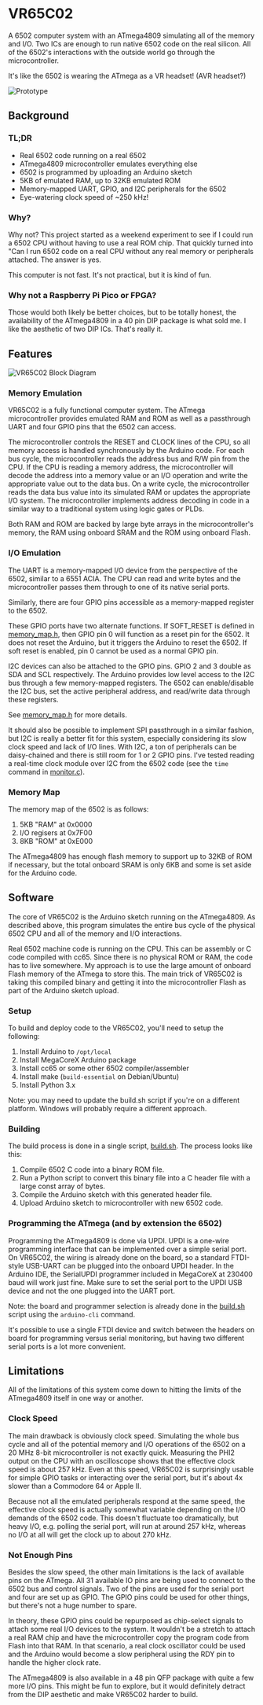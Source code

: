 # VR65C02
A 6502 computer system with an ATmega4809 simulating all of the memory and I/O. Two ICs are enough to run native 6502 code on the real silicon. All of the 6502's interactions with the outside world go through the microcontroller.

It's like the 6502 is wearing the ATmega as a VR headset! (AVR headset?)

![Prototype](media/render1.png)

## Background

### TL;DR

- Real 6502 code running on a real 6502
- ATmega4809 microcontroller emulates everything else
- 6502 is programmed by uploading an Arduino sketch
- 5KB of emulated RAM, up to 32KB emulated ROM
- Memory-mapped UART, GPIO, and I2C peripherals for the 6502
- Eye-watering clock speed of ~250 kHz!

### Why?

Why not? This project started as a weekend experiment to see if I could run a 6502 CPU without having to use a real ROM chip. That quickly turned into "Can I run 6502 code on a real CPU without any real memory or peripherals attached. The answer is yes.

This computer is not fast. It's not practical, but it is kind of fun.

### Why not a Raspberry Pi Pico or FPGA?

Those would both likely be better choices, but to be totally honest, the availability of the ATmega4809 in a 40 pin DIP package is what sold me. I like the aesthetic of two DIP ICs. That's really it.

## Features

![VR65C02 Block Diagram](media/block_diagram.png)

### Memory Emulation

VR65C02 is a fully functional computer system. The ATmega microcontroller provides emulated RAM and ROM as well as a passthrough UART and four GPIO pins that the 6502 can access.

The microcontroller controls the RESET and CLOCK lines of the CPU, so all memory access is handled synchronously by the Arduino code. For each bus cycle, the microcontroller reads the address bus and R/W pin from the CPU. If the CPU is reading a memory address, the microcontroller will decode the address into a memory value or an I/O operation and write the appropriate value out to the data bus. On a write cycle, the microcontroller reads the data bus value into its simulated RAM or updates the appropriate I/O system. The microcontroller implements address decoding in code in a similar way to a traditional system using logic gates or PLDs.

Both RAM and ROM are backed by large byte arrays in the microcontroller's memory, the RAM using onboard SRAM and the ROM using onboard Flash.

### I/O Emulation

The UART is a memory-mapped I/O device from the perspective of the 6502, similar to a 6551 ACIA. The CPU can read and write bytes and the microcontroller passes them through to one of its native serial ports.

Similarly, there are four GPIO pins accessible as a memory-mapped register to the 6502.

These GPIO ports have two alternate functions. If SOFT_RESET is defined in [memory_map.h](src/6502_vr_goggles/memory_map.h), then GPIO pin 0 will function as a reset pin for the 6502. It does not reset the Arduino, but it triggers the Arduino to reset the 6502. If soft reset is enabled, pin 0 cannot be used as a normal GPIO pin.

I2C devices can also be attached to the GPIO pins. GPIO 2 and 3 double as SDA and SCL respectively. The Arduino provides low level access to the I2C bus through a few memory-mapped registers. The 6502 can enable/disable the I2C bus, set the active peripheral address, and read/write data through these registers.

See [memory_map.h](src/6502_vr_goggles/memory_map.h) for more details.

It should also be possible to implement SPI passthrough in a similar fashion, but I2C is really a better fit for this system, especially considering its slow clock speed and lack of I/O lines. With I2C, a ton of peripherals can be daisy-chained and there is still room for 1 or 2 GPIO pins. I've tested reading a real-time clock module over I2C from the 6502 code (see the `time` command in [monitor.c](src/monitor.c)).

### Memory Map

The memory map of the 6502 is as follows:
1. 5KB "RAM" at 0x0000
2. I/O regisers at 0x7F00
3. 8KB "ROM" at 0xE000

The ATmega4809 has enough flash memory to support up to 32KB of ROM if necessary, but the total onboard SRAM is only 6KB and some is set aside for the Arduino code.

## Software

The core of VR65C02 is the Arduino sketch running on the ATmega4809. As described above, this program simulates the entire bus cycle of the physical 6502 CPU and all of the memory and I/O interactions.

Real 6502 machine code is running on the CPU. This can be assembly or C code compiled with cc65. Since there is no physical ROM or RAM, the code has to live somewhere. My approach is to use the large amount of onboard Flash memory of the ATmega to store this. The main trick of VR65C02 is taking this compiled binary and getting it into the microcontroller Flash as part of the Arduino sketch upload.

### Setup

To build and deploy code to the VR65C02, you'll need to setup the following:
1. Install Arduino to `/opt/local`
2. Install MegaCoreX Arduino package
3. Install cc65 or some other 6502 compiler/assembler
4. Install make (`build-essential` on Debian/Ubuntu)
5. Install Python 3.x

Note: you may need to update the build.sh script if you're on a different platform. Windows will probably require a different approach.

### Building

The build process is done in a single script, [build.sh](src/build.sh). The process looks like this:
1. Compile 6502 C code into a binary ROM file.
2. Run a Python script to convert this binary file into a C header file with a large const array of bytes.
3. Compile the Arduino sketch with this generated header file.
4. Upload Arduino sketch to microcontroller with new 6502 code.

### Programming the ATmega (and by extension the 6502)

Programming the ATmega4809 is done via UPDI. UPDI is a one-wire programming interface that can be implemented over a simple serial port. On VR65C02, the wiring is already done on the board, so a standard FTDI-style USB-UART can be plugged into the onboard UPDI header. In the Arduino IDE, the SerialUPDI programmer included in MegaCoreX at 230400 baud will work just fine. Make sure to set the serial port to the UPDI USB device and not the one plugged into the UART port.

Note: the board and programmer selection is already done in the [build.sh](src/build.sh) script using the `arduino-cli` command.

It's possible to use a single FTDI device and switch between the headers on board for programming versus serial monitoring, but having two different serial ports is a lot more convenient.

## Limitations

All of the limitations of this system come down to hitting the limits of the ATmega4809 itself in one way or another.

### Clock Speed

The main drawback is obviously clock speed. Simulating the whole bus cycle and all of the potential memory and I/O operations of the 6502 on a 20 MHz 8-bit microcontroller is not exactly quick. Measuring the PHI2 output on the CPU with an oscilloscope shows that the effective clock speed is about 257 kHz. Even at this speed, VR65C02 is surprisingly usable for simple GPIO tasks or interacting over the serial port, but it's about 4x slower than a Commodore 64 or Apple II.

Because not all the emulated peripherals respond at the same speed, the effective clock speed is actually somewhat variable depending on the I/O demands of the 6502 code. This doesn't fluctuate too dramatically, but heavy I/O, e.g. polling the serial port, will run at around 257 kHz, whereas no I/O at all will get the clock up to about 270 kHz.

### Not Enough Pins

Besides the slow speed, the other main limitations is the lack of available pins on the ATmega. All 31 available IO pins are being used to connect to the 6502 bus and control signals. Two of the pins are used for the serial port and four are set up as GPIO. The GPIO pins could be used for other things, but there's not a huge number to spare.

In theory, these GPIO pins could be repurposed as chip-select signals to attach some real I/O devices to the system. It wouldn't be a stretch to attach a real RAM chip and have the microcontroller copy the program code from Flash into that RAM. In that scenario, a real clock oscillator could be used and the Arduino would become a slow peripheral using the RDY pin to handle the higher clock rate.

The ATmega4809 is also available in a 48 pin QFP package with quite a few more I/O pins. This might be fun to explore, but it would definitely detract from the DIP aesthetic and make VR65C02 harder to build.
